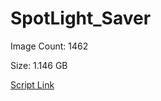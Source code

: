 # SpotLight_Saver

Image Count: 1462

Size: 1.146 GB

[Script Link](https://github.com/liuyal/Archive/blob/master/Python/Utilities/Miscellaneous/spotlight_saver.py)